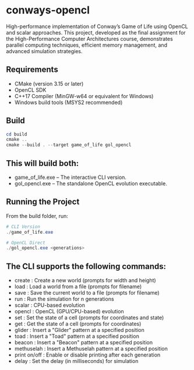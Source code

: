 # conways-opencl

High-performance implementation of Conway’s Game of Life using OpenCL and scalar approaches. This project, developed as the final assignment for the High-Performance Computer Architectures course, demonstrates parallel computing techniques, efficient memory management, and advanced simulation strategies.

## Requirements

- CMake (version 3.15 or later)
- OpenCL SDK
- C++17 Compiler (MinGW-w64 or equivalent for Windows)
- Windows build tools (MSYS2 recommended)

## Build

```powershell
cd build
cmake ..
cmake --build . --target game_of_life gol_opencl
```

## This will build both:

- game_of_life.exe – The interactive CLI version.
- gol_opencl.exe – The standalone OpenCL evolution executable.

## Running the Project

From the build folder, run:

```powershell
# CLI Version
./game_of_life.exe

# OpenCL Direct
./gol_opencl.exe <generations>
```

## The CLI supports the following commands:

- create : Create a new world (prompts for width and height)
- load : Load a world from a file (prompts for filename)
- save : Save the current world to a file (prompts for filename)
- run <mode> <n> : Run the simulation for n generations
- scalar : CPU-based evolution
- opencl : OpenCL (GPU/CPU-based) evolution
- set : Set the state of a cell (prompts for coordinates and state)
- get : Get the state of a cell (prompts for coordinates)
- glider : Insert a "Glider" pattern at a specified position
- toad : Insert a "Toad" pattern at a specified position
- beacon : Insert a "Beacon" pattern at a specified position
- methuselah : Insert a Methuselah pattern at a specified position
- print on/off : Enable or disable printing after each generation
- delay <ms> : Set the delay (in milliseconds) for simulation
